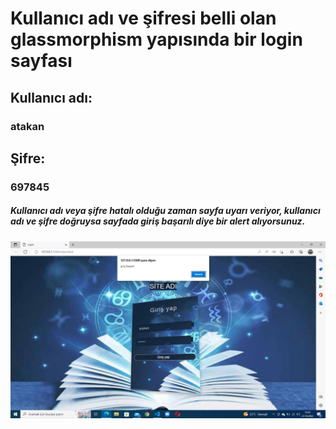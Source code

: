 # Kullanıcı adı ve şifresi belli olan glassmorphism yapısında bir login sayfası
## Kullanıcı adı:
### atakan
## Şifre:
### 697845


##### Kullanıcı adı veya şifre hatalı olduğu zaman sayfa uyarı veriyor, kullanıcı adı ve şifre doğruysa sayfada giriş başarılı diye bir alert alıyorsunuz.

![gorunumu](logingorunum.png)